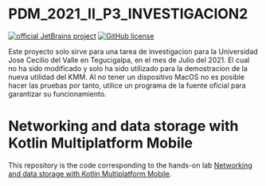 # PDM_2021_II_P3_INVESTIGACION2

[![official JetBrains project](https://jb.gg/badges/official.svg)](https://confluence.jetbrains.com/display/ALL/JetBrains+on+GitHub)
[![GitHub license](https://img.shields.io/badge/license-Apache%20License%202.0-blue.svg?style=flat)](https://www.apache.org/licenses/LICENSE-2.0)


Este proyecto solo sirve para una tarea de investigacion para la Universidad Jose Cecilio del Valle en Tegucigalpa, en el mes de Julio del 2021. El cual no ha sido modificado y solo ha sido utilizado para la demostracion de la nueva utilidad del KMM. Al no tener un dispositivo MacOS no es posible hacer las pruebas por tanto, utilice un programa de la fuente oficial para garantizar su funcionamiento.

# Networking and data storage with Kotlin Multiplatform Mobile

This repository is the code corresponding to the hands-on lab [Networking and data storage with Kotlin Multiplatform Mobile](https://play.kotlinlang.org/hands-on/Networking%20and%20Data%20Storage%20with%20Kotlin%20Multiplatfrom%20Mobile/01_Introduction).
